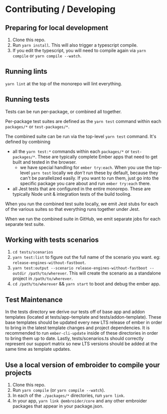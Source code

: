 # Contributing / Developing

## Preparing for local development

1. Clone this repo.
2. Run `yarn install`. This will also trigger a typescript compile.
3. If you edit the typescript, you will need to compile again via `yarn compile` or `yarn compile --watch`.

## Running lints

`yarn lint` at the top of the monorepo will lint everything.

## Running tests

Tests can be run per-package, or combined all together.

Per-package test suites are defined as the `yarn test` command within each `packages/*` or `test-packages/*`.

The combined suite can be run via the top-level `yarn test` command. It's defined by combining

- all the `yarn test:*` commands within each `packages/*` or `test-packages/*`. These are typically complete Ember apps that need to get built and tested in the browser.
  - we have special handling for `ember try:each`. When you use the top-level `yarn test` locally we _don't_ run these by default, because they can't be parallelized easily. If you want to run them, just go into the specific package you care about and run `ember try:each` there.
- all Jest tests that are configured in the entire monorepo. These are typically Node unit & integration tests of the build tooling.

When you run the combined test suite locally, we emit Jest stubs for each of the various suites so that everything runs together under Jest.

When we run the combined suite in GitHub, we emit separate jobs for each separate test suite.

## Working with tests scenarios

1. `cd tests/scenarios`
2. `yarn test:list` to figure out the full name of the scenario you want. eg: `release-engines-without-fastboot`.
3. `yarn test:output --scenario release-engines-without-fastboot --outdir /path/to/wherever`. This will create the scenario as a standalone project in `/path/to/wherever`.
4. `cd /path/to/wherever` && `yarn start` to boot and debug the ember app.

## Test Maintenance

In the tests directory we derive our tests off of base app and addon templates (located at tests/app-template and tests/addon-template). These base templates should be updated every new LTS release of ember in order to bring in the latest template changes and project dependencies. It is recommended to run `ember-cli-update` inside of these directories in order to bring them up to date. Lastly, tests/scenarios.ts should correctly represent our support matrix so new LTS versions should be added at the same time as template updates.

## Use a local version of embroider to compile your projects

1. Clone this repo.
2. Run `yarn compile` (or `yarn compile --watch`).
3. In each of the `./packages/*` directories, run `yarn link`.
4. In your app, `yarn link @embroider/core` and any other embroider packages that appear in your package.json.
